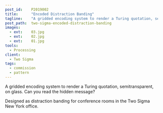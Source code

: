 ```yaml
---
post_id:    P2019002
title:      "Encoded Distraction Banding"
tagline:    "A gridded encoding system to render a Turing quotation, semitransparent, on glass."
post_path:  two-sigma-encoded-distraction-banding
images:
  - ext:    03.jpg
  - ext:    02.jpg
  - ext:    01.jpg
tools:
  - Processing
client:
  - Two Sigma
tags:
  - commission
  - pattern
---
```

A gridded encoding system to render a Turing quotation, semitransparent, on glass. Can you read the hidden message?

Designed as distraction banding for conference rooms in the Two Sigma New York office.